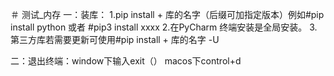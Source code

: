 ＃ 测试_内存
一：装库：
1.pip install + 库的名字（后缀可加指定版本）例如#pip install python 或者 #pip3 install xxxx
2.在PyCharm 终端安装是全局安装。
3.第三方库若需要更新可使用#pip install + 库的名字 -U

二：退出终端：window下输入exit（） macos下control+d
